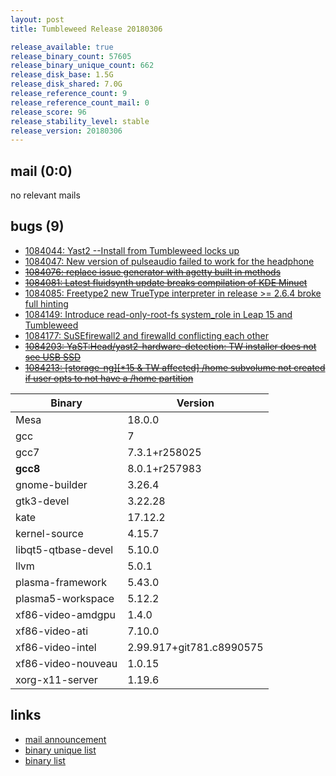 ```yaml
---
layout: post
title: Tumbleweed Release 20180306

release_available: true
release_binary_count: 57605
release_binary_unique_count: 662
release_disk_base: 1.5G
release_disk_shared: 7.0G
release_reference_count: 9
release_reference_count_mail: 0
release_score: 96
release_stability_level: stable
release_version: 20180306
---
```


## mail (0:0)

no relevant mails

## bugs (9)

<!--more-->

- [1084044: Yast2 --Install from Tumbleweed locks up](https://bugzilla.opensuse.org/show_bug.cgi?id=1084044)
- [1084047: New version of pulseaudio failed to work for the headphone](https://bugzilla.opensuse.org/show_bug.cgi?id=1084047)
- ~~[1084076: replace issue generator with agetty built in methods](https://bugzilla.opensuse.org/show_bug.cgi?id=1084076)~~
- ~~[1084081: Latest fluidsynth update breaks compilation of KDE Minuet](https://bugzilla.opensuse.org/show_bug.cgi?id=1084081)~~
- [1084085: Freetype2 new TrueType interpreter in release >= 2.6.4 broke full hinting](https://bugzilla.opensuse.org/show_bug.cgi?id=1084085)
- [1084149: Introduce read-only-root-fs system_role in Leap 15 and Tumbleweed](https://bugzilla.opensuse.org/show_bug.cgi?id=1084149)
- [1084177: SuSEfirewall2 and firewalld conflicting each other](https://bugzilla.opensuse.org/show_bug.cgi?id=1084177)
- ~~[1084203: YaST:Head/yast2-hardware-detection: TW installer does not see USB SSD](https://bugzilla.opensuse.org/show_bug.cgi?id=1084203)~~
- ~~[1084213: [storage-ng][*15 & TW affected] /home subvolume not created if user opts to not have a /home partition](https://bugzilla.opensuse.org/show_bug.cgi?id=1084213)~~

Binary | Version
--- | ---
Mesa | 18.0.0
gcc | 7
gcc7 | 7.3.1+r258025
**gcc8** | 8.0.1+r257983
gnome-builder | 3.26.4
gtk3-devel | 3.22.28
kate | 17.12.2
kernel-source | 4.15.7
libqt5-qtbase-devel | 5.10.0
llvm | 5.0.1
plasma-framework | 5.43.0
plasma5-workspace | 5.12.2
xf86-video-amdgpu | 1.4.0
xf86-video-ati | 7.10.0
xf86-video-intel | 2.99.917+git781.c8990575
xf86-video-nouveau | 1.0.15
xorg-x11-server | 1.19.6

## links

- [mail announcement](https://lists.opensuse.org/opensuse-factory/2018-03/msg00131.html)
- [binary unique list](http://download.tumbleweed.boombatower.com/20180306/rpm.unique.list)
- [binary list](http://download.tumbleweed.boombatower.com/20180306/rpm.list)
